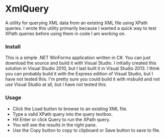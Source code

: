 # XmlQuery

A utility for querying XML data from an existing XML file using XPath queries.  I wrote this utility primarily because I wanted a quick way to test XPath queries before using them in code I am working on.

### Install

This is a simple .NET WinForms application written in C#.  You can just download the source and build it with Visual Studio.  I initially created this solution in Visual Studio 2010, but I last built it in Visual Studio 2013.  I think you can probably build it with the Express edition of Visual Studio, but I have not tested this.  I'm pretty sure you could build it with msbuild and not use Visual Studio at all, but I have not tested this.

### Usage

* Click the Load button to browse to an existing XML file.
* Type a valid XPath query into the query textbox.
* Hit Enter or click Query to run the XPath query.
* You will see the results in the right pane.
* Use the Copy button to copy to clipboard or Save button to save to file.
